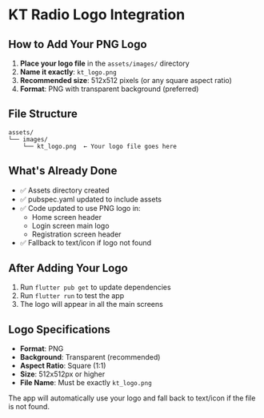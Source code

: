 # KT Radio Logo Integration

## How to Add Your PNG Logo

1. **Place your logo file** in the `assets/images/` directory
2. **Name it exactly**: `kt_logo.png`
3. **Recommended size**: 512x512 pixels (or any square aspect ratio)
4. **Format**: PNG with transparent background (preferred)

## File Structure
```
assets/
└── images/
    └── kt_logo.png  ← Your logo file goes here
```

## What's Already Done
- ✅ Assets directory created
- ✅ pubspec.yaml updated to include assets
- ✅ Code updated to use PNG logo in:
  - Home screen header
  - Login screen main logo
  - Registration screen header
- ✅ Fallback to text/icon if logo not found

## After Adding Your Logo
1. Run `flutter pub get` to update dependencies
2. Run `flutter run` to test the app
3. The logo will appear in all the main screens

## Logo Specifications
- **Format**: PNG
- **Background**: Transparent (recommended)
- **Aspect Ratio**: Square (1:1)
- **Size**: 512x512px or higher
- **File Name**: Must be exactly `kt_logo.png`

The app will automatically use your logo and fall back to text/icon if the file is not found.
